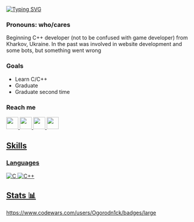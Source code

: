 [![Typing SVG](https://readme-typing-svg.herokuapp.com?font=Fira+Code&size=27&pause=1000&color=F724A5&random=false&width=435&lines=Imitation+is+the+highest+form+of+admiration;ogorodnc1ck)](https://git.io/typing-svg)

### Pronouns: who/cares

Beginning C++ developer (not to be confused with game developer) from Kharkov, Ukraine. In the past was involved in website development and some bots, but something went wrong

### Goals
- Learn С/С++
- Graduate
- Graduate second time

### Reach me
<a href="https://www.youtube.com/watch?v=dQw4w9WgXcQ&ab_channel=RickAstley">
    <img width="32" height="32" src="https://img.icons8.com/color/48/youtube-play.png"/>
<a href="https://t.me/deaead">
    <img width="32" height="32" src="https://img.icons8.com/color/48/telegram-app--v1.png"/>
<a href="https://discord.gg/kYE2MdJd">
    <img width="32" height="32" src="https://img.icons8.com/color/48/discord-logo.png" />
<a href="https://twitter.com/ogorodn1ck">
    <img width="32" heigth="32" src="https://icons8.com/icon/phOKFKYpe00C/twitterx" />

## Skills

### Languages
![C](https://img.shields.io/badge/C-%23000000.svg?style=flat&logo=c&logoColor=1c5bfc)
![C++](https://img.shields.io/badge/C++-%23000000.svg?style=flat&logo=c++&logoColor=1c5bfc)

## Stats 📊
https://www.codewars.com/users/Ogorodn1ck/badges/large
